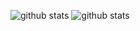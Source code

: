 ![github stats](https://github-readme-stats.vercel.app/api?username=joffrey-bion&show=prs_merged&show_icons=true&theme=tokyonight#gh-dark-mode-only)
![github stats](https://github-readme-stats.vercel.app/api?username=joffrey-bion&show=prs_merged&show_icons=true&theme=catppuccin_latte#gh-light-mode-only)
